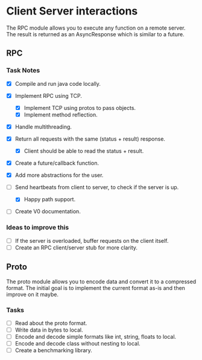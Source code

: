 # Client Server interactions
The RPC module allows you to execute any function on a remote server.
The result is returned as an AsyncResponse which is similar to a future.

## RPC
### Task Notes
- [x] Compile and run java code locally.
- [x] Implement RPC using TCP.
  - [x] Implement TCP using protos to pass objects.
  - [x] Implement method reflection.
- [x] Handle multithreading.
- [x] Return all requests with the same (status + result) response.
  - [x] Client should be able to read the status + result.
- [x] Create a future/callback function.
- [x] Add more abstractions for the user.
- [ ] Send heartbeats from client to server, to check if the server is up.
  - [x] Happy path support.
- [ ] Create V0 documentation.


### Ideas to improve this
- [ ] If the server is overloaded, buffer requests on the client itself.
- [ ] Create an RPC client/server stub for more clarity.

## Proto
The proto module allows you to encode data and convert it to a compressed format.
The initial goal is to implement the current format as-is and then improve on it maybe.

### Tasks
- [ ] Read about the proto format.
- [ ] Write data in bytes to local.
- [ ] Encode and decode simple formats like int, string, floats to local.
- [ ] Encode and decode class without nesting to local.
- [ ] Create a benchmarking library.
